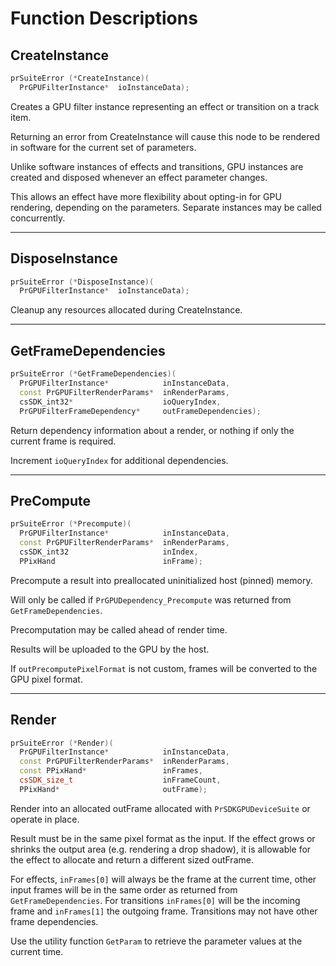# Function Descriptions

## CreateInstance

```cpp
prSuiteError (*CreateInstance)(
  PrGPUFilterInstance*  ioInstanceData);
```

Creates a GPU filter instance representing an effect or transition on a track item.

Returning an error from CreateInstance will cause this node to be rendered in software for the current set of parameters.

Unlike software instances of effects and transitions, GPU instances are created and disposed whenever an effect parameter changes.

This allows an effect have more flexibility about opting-in for GPU rendering, depending on the parameters. Separate instances may be called concurrently.

---

## DisposeInstance

```cpp
prSuiteError (*DisposeInstance)(
  PrGPUFilterInstance*  ioInstanceData);
```

Cleanup any resources allocated during CreateInstance.

---

## GetFrameDependencies

```cpp
prSuiteError (*GetFrameDependencies)(
  PrGPUFilterInstance*            inInstanceData,
  const PrGPUFilterRenderParams*  inRenderParams,
  csSDK_int32*                    ioQueryIndex,
  PrGPUFilterFrameDependency*     outFrameDependencies);
```

Return dependency information about a render, or nothing if only the current frame is required.

Increment `ioQueryIndex` for additional dependencies.

---

## PreCompute

```cpp
prSuiteError (*Precompute)(
  PrGPUFilterInstance*            inInstanceData,
  const PrGPUFilterRenderParams*  inRenderParams,
  csSDK_int32                     inIndex,
  PPixHand                        inFrame);
```

Precompute a result into preallocated uninitialized host (pinned) memory.

Will only be called if `PrGPUDependency_Precompute` was returned from `GetFrameDependencies`.

Precomputation may be called ahead of render time.

Results will be uploaded to the GPU by the host.

If `outPrecomputePixelFormat` is not custom, frames will be converted to the GPU pixel format.

---

## Render

```cpp
prSuiteError (*Render)(
  PrGPUFilterInstance*            inInstanceData,
  const PrGPUFilterRenderParams*  inRenderParams,
  const PPixHand*                 inFrames,
  csSDK_size_t                    inFrameCount,
  PPixHand*                       outFrame);
```

Render into an allocated outFrame allocated with `PrSDKGPUDeviceSuite` or operate in place.

Result must be in the same pixel format as the input. If the effect grows or shrinks the output area (e.g. rendering a drop shadow), it is allowable for the effect to allocate and return a different sized outFrame.

For effects, `inFrames[0]` will always be the frame at the current time, other input frames will be in the same order as returned from `GetFrameDependencies`. For transitions `inFrames[0]` will be the incoming frame and `inFrames[1]` the outgoing frame. Transitions may not have other frame dependencies.

Use the utility function `GetParam` to retrieve the parameter values at the current time.
